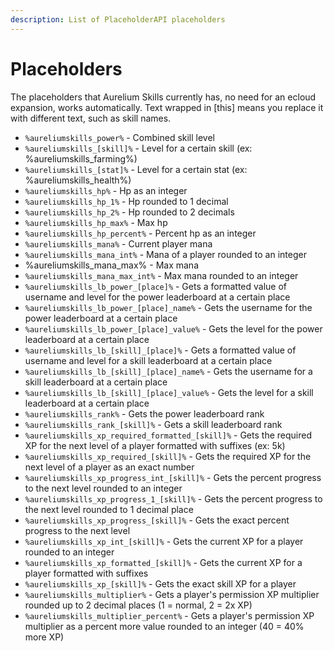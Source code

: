 ```yaml
---
description: List of PlaceholderAPI placeholders
---
```


# Placeholders

The placeholders that Aurelium Skills currently has, no need for an ecloud expansion, works automatically. Text wrapped in \[this\] means you replace it with different text, such as skill names.

* `%aureliumskills_power%` - Combined skill level
* `%aureliumskills_[skill]%` - Level for a certain skill \(ex: %aureliumskills\_farming%\)
* `%aureliumskills_[stat]%` - Level for a certain stat \(ex: %aureliumskills\_health%\)
* `%aureliumskills_hp%` - Hp as an integer
* `%aureliumskills_hp_1%` - Hp rounded to 1 decimal
* `%aureliumskills_hp_2%` - Hp rounded to 2 decimals
* `%aureliumskills_hp_max%` - Max hp
* `%aureliumskills_hp_percent%` - Percent hp as an integer
* `%aureliumskills_mana%` - Current player mana
* `%aureliumskills_mana_int%` - Mana of a player rounded to an integer  
* %aureliumskills\_mana\_max% - Max mana
* `%aureliumskills_mana_max_int%` - Max mana rounded to an integer
* `%aureliumskills_lb_power_[place]%` - Gets a formatted value of username and level for the power leaderboard at a certain place
* `%aureliumskills_lb_power_[place]_name%` - Gets the username for the power leaderboard at a certain place
* `%aureliumskills_lb_power_[place]_value%` - Gets the level for the power leaderboard at a certain place
* `%aureliumskills_lb_[skill]_[place]%` - Gets a formatted value of username and level for a skill leaderboard at a certain place
* `%aureliumskills_lb_[skill]_[place]_name%` - Gets the username for a skill leaderboard at a certain place
* `%aureliumskills_lb_[skill]_[place]_value%` - Gets the level for a skill leaderboard at a certain place
* `%aureliumskills_rank%` - Gets the power leaderboard rank
* `%aureliumskills_rank_[skill]%` - Gets a skill leaderboard rank
* `%aureliumskills_xp_required_formatted_[skill]%` - Gets the required XP for the next level of a player formatted with suffixes \(ex: 5k\)
* `%aureliumskills_xp_required_[skill]%` - Gets the required XP for the next level of a player as an exact number
* `%aureliumskills_xp_progress_int_[skill]%` - Gets the percent progress to the next level rounded to an integer
* `%aureliumskills_xp_progress_1_[skill]%` - Gets the percent progress to the next level rounded to 1 decimal place
* `%aureliumskills_xp_progress_[skill]%` - Gets the exact percent progress to the next level
* `%aureliumskills_xp_int_[skill]%` - Gets the current XP for a player rounded to an integer
* `%aureliumskills_xp_formatted_[skill]%` - Gets the current XP for a player formatted with suffixes
* `%aureliumskills_xp_[skill]%` - Gets the exact skill XP for a player
* `%aureliumskills_multiplier%` - Gets a player's permission XP multiplier rounded up to 2 decimal places \(1 = normal, 2 = 2x XP\)
* `%aureliumskills_multiplier_percent%` - Gets a player's permission XP multiplier as a percent more value rounded to an integer \(40 = 40% more XP\)

